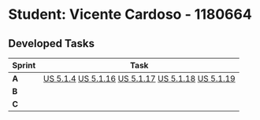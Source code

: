 # Student: Vicente Cardoso - 1180664

## Developed Tasks

| Sprint | Task                                          |
|--------|-----------------------------------------------|
| **A**  | [US 5.1.4](../../sprint%20A/US_5.1.4/readme.md) [US 5.1.16](../../sprint%20A/US_5.1.16/readme.md) [US 5.1.17](../../sprint%20A/US_5.1.17/readme.md) [US 5.1.18](../../sprint%20A/US_5.1.18/readme.md) [US 5.1.19](../../sprint%20A/US_5.1.19/readme.md) |
| **B**  |                                               |
| **C**  |                                               |

